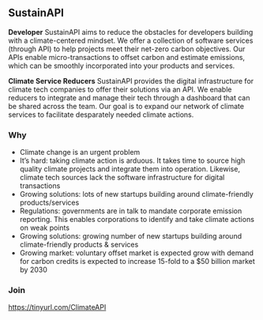 ## SustainAPI
**Developer**
SustainAPI aims to reduce the obstacles for developers building with a climate-centered mindset. We offer a collection of software services (through API) to help projects meet their net-zero carbon objectives. Our APIs enable micro-transactions to offset carbon and estimate emissions, which can be smoothly incorporated into your products and services.

**Climate Service Reducers**
SustainAPI provides the digital infrastructure for climate tech companies to offer their solutions via an API. We enable reducers to integrate and manage their tech through a dashboard that can be shared across the team. Our goal is to expand our network of climate services to facilitate desparately needed climate actions.

### Why
- Climate change is an urgent problem
- It’s hard: taking climate action is arduous. It takes time to source high quality climate projects and integrate them into operation. Likewise, climate tech sources lack the software infrastructure for digital transactions
- Growing solutions: lots of new startups building around climate-friendly products/services
- Regulations: governments are in talk to mandate corporate emission reporting. This enables corporations to identify and take climate actions on weak points
- Growing solutions: growing number of new startups building around climate-friendly products & services
- Growing market: voluntary offset market is expected grow with demand for carbon credits is expected to increase 15-fold to a $50 billion market by 2030

### Join 
https://tinyurl.com/ClimateAPI


<!--

**Here are some ideas to get you started:**

🙋‍♀️ A short introduction - what is your organization all about?
🌈 Contribution guidelines - how can the community get involved?
👩‍💻 Useful resources - where can the community find your docs? Is there anything else the community should know?
🍿 Fun facts - what does your team eat for breakfast?
🧙 Remember, you can do mighty things with the power of [Markdown](https://docs.github.com/github/writing-on-github/getting-started-with-writing-and-formatting-on-github/basic-writing-and-formatting-syntax)
-->
